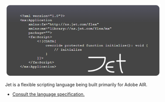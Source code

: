 <p align="center">
  <img src="https://github.com/hydroper-jet/lang/raw/master/snippets/ExampleFlex.png" width="665">
</p>

Jet is a flexible scripting language being built primarily for Adobe AIR.

* [Consult the language specification.](https://hydroper-jet.github.io/lang/spec/1.0/live)

